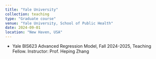 ```yaml
---
title: "Yale University"
collection: teaching
type: "Graduate course"
venue: "Yale University, School of Public Health"
date: 2024-09-01
location: "New Haven, USA"
---
```


* Yale BIS623 Advanced Regression Model, Fall 2024-2025, Teaching Fellow. Instructor: Prof. Heping Zhang
